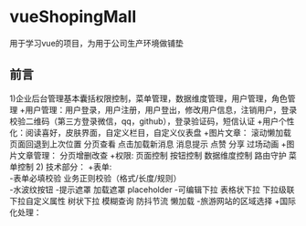 # vueShopingMall
用于学习vue的项目，为用于公司生产环境做铺垫
## 前言
1)企业后台管理基本囊括权限控制，菜单管理，数据维度管理，用户管理，角色管理
+用户管理：用户登录，用户注册，用户登出，修改用户信息，注销用户，登录校验二维码（第三方登录微信，qq，github），登录验证码，短信认证
+用户个性化：阅读喜好，皮肤界面，自定义栏目，自定义仪表盘
+图片文章： 滚动懒加载 页面回退到上次位置 分页查看 点击加载新消息 消息提示 点赞 分享 过场动画
+图片文章管理： 分页增删改查 
+权限: 页面控制 按钮控制 数据维度控制 路由守护 菜单控制
2)  技术部分：
+表单:  
-表单必填校验 业务正则校验（格式/长度/规则）  
-水波纹按钮
-提示遮罩 加载遮罩 placeholder 
 -可编辑下拉 表格状下拉  下拉级联 下拉自定义属性 树状下拉 模糊查询 防抖节流 懒加载 
-旅游网站的区域选择
+国际化处理： 